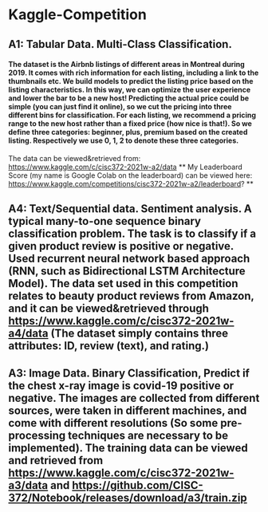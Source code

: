 # Kaggle-Competition
## A1: Tabular Data. Multi-Class Classification. 
#### The dataset is the Airbnb listings of different areas in Montreal during 2019. It comes with rich information for each listing, including a link to the thumbnails etc. We build models to predict the listing price based on the listing characteristics. In this way, we can optimize the user experience and lower the bar to be a new host! Predicting the actual price could be simple (you can just find it online), so we cut the pricing into three different bins for classification. For each listing, we recommend a pricing range to the new host rather than a fixed price (how nice is that!). So we define three categories: beginner, plus, premium based on the created listing. Respectively we use 0, 1, 2 to denote these three categories. 
The data can be viewed&retrieved from: https://www.kaggle.com/c/cisc372-2021w-a2/data
** My Leaderboard Score (my name is Google Colab on the leaderboard) can be viewed here: https://www.kaggle.com/competitions/cisc372-2021w-a2/leaderboard? **

## A4: Text/Sequential data. Sentiment analysis. A typical many-to-one sequence binary classification problem. The task is to classify if a given product review is positive or negative. Used recurrent neural network based approach (RNN, such as Bidirectional LSTM Architecture Model). The data set used in this competition relates to beauty product reviews from Amazon, and it can be viewed&retrieved through https://www.kaggle.com/c/cisc372-2021w-a4/data (The dataset simply contains three attributes: ID, review (text), and rating.) 

## A3: Image Data. Binary Classification, Predict if the chest x-ray image is covid-19 positive or negative. The images are collected from different sources, were taken in different machines, and come with different resolutions (So some pre-processing techniques are necessary to be implemented). The training data can be viewed and retrieved from https://www.kaggle.com/c/cisc372-2021w-a3/data and https://github.com/CISC-372/Notebook/releases/download/a3/train.zip  

